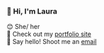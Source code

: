 ### 👋 Hi, I'm Laura 

:blush: She/ her<br>
:space_invader: Check out my <a href="https://hulleylm.github.io">portfolio site</a><br>
:speech_balloon: Say hello! Shoot me an <a href="mailto:hulleylm@gmail.com">email</a><br>
